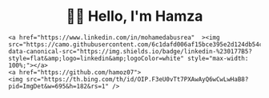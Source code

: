 <h1 align="center">🧑‍💻 Hello, I'm Hamza</h1>

<p align="center" dir="auto">

    <a href="https://www.linkedin.com/in/mohamedabusrea"  ><img src="https://camo.githubusercontent.com/6c1dafd006af15bce395e2d124db54c52a24827e7a8763b59314eeb97d5c6857/68747470733a2f2f696d672e736869656c64732e696f2f62616467652f6c696e6b6564696e2d2532333031373742353f7374796c653d666c6174266c6f676f3d6c696e6b6564696e266c6f676f436f6c6f723d7768697465" data-canonical-src="https://img.shields.io/badge/linkedin-%230177B5?style=flat&amp;logo=linkedin&amp;logoColor=white" style="max-width: 100%;"></a>
    <a href="https://github.com/hamoz07">
    <img src="https://th.bing.com/th/id/OIP.F3eU0vTt7PXAwAyQ6wCwLwHaB8?pid=ImgDet&w=695&h=182&rs=1" />
</a>
  </p>

<!--
**hamoz07/hamoz07** is a ✨ _special_ ✨ repository because its `README.md` (this file) appears on your GitHub profile.

Here are some ideas to get you started:

- 🔭 I’m currently working on ...
- 🌱 I’m currently learning ...
- 👯 I’m looking to collaborate on ...
- 🤔 I’m looking for help with ...
- 💬 Ask me about ...
- 📫 How to reach me: ...
- 😄 Pronouns: ...
- ⚡ Fun fact: ...
-->
